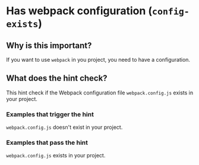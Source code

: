 # Has webpack configuration (`config-exists`)

## Why is this important?

If you want to use `webpack` in you project, you need to have a configuration.

## What does the hint check?

This hint check if the Webpack configuration file `webpack.config.js` exists
in your project.

### Examples that **trigger** the hint

`webpack.config.js` doesn't exist in your project.

### Examples that **pass** the hint

`webpack.config.js` exists in your project.